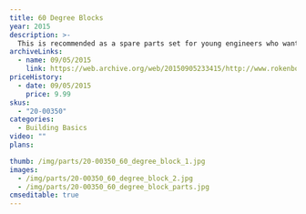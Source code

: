```yaml
---
title: 60 Degree Blocks
year: 2015
description: >-
  This is recommended as a spare parts set for young engineers who want to add more dimension to their systems. Typically used to replace lost or broken pieces.
archiveLinks:
  - name: 09/05/2015
    link: https://web.archive.org/web/20150905233415/http://www.rokenbok.com/shop/spare-parts/60-degree-blocks
priceHistory:
  - date: 09/05/2015
    price: 9.99
skus:
  - "20-00350"
categories: 
  - Building Basics
video: ""
plans:

thumb: /img/parts/20-00350_60_degree_block_1.jpg
images:
  - /img/parts/20-00350_60_degree_block_2.jpg
  - /img/parts/20-00350_60_degree_block_parts.jpg
cmseditable: true
---
```

